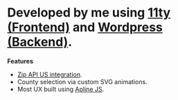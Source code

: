 # Developed by me using [11ty (Frontend)](https://www.11ty.dev/) and [Wordpress (Backend)](https://wordpress.com/).

**Features**
- [Zip API US integration](https://zipapi.us/).
- County selection via custom SVG animations.
- Most UX built using [Apline JS](https://alpinejs.dev/).